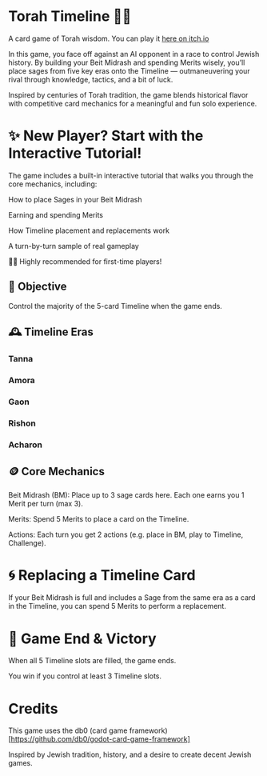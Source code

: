 # Torah Timeline 🕍📜
A card game of Torah wisdom. You can play it [here on itch.io](https://korben12.itch.io/torah-timeline)

In this game, you face off against an AI opponent in a race to control Jewish history. By building your Beit Midrash and spending Merits wisely, you’ll place sages from five key eras onto the Timeline — outmaneuvering your rival through knowledge, tactics, and a bit of luck.

Inspired by centuries of Torah tradition, the game blends historical flavor with competitive card mechanics for a meaningful and fun solo experience.

# ✨ New Player? Start with the Interactive Tutorial!
The game includes a built-in interactive tutorial that walks you through the core mechanics, including:

How to place Sages in your Beit Midrash

Earning and spending Merits

How Timeline placement and replacements work

A turn-by-turn sample of real gameplay

🧑‍🏫 Highly recommended for first-time players!

## 🎯 Objective
Control the majority of the 5-card Timeline when the game ends.

## 🕰️ Timeline Eras
### Tanna

### Amora

### Gaon

### Rishon

### Acharon

## 🪙 Core Mechanics
Beit Midrash (BM): Place up to 3 sage cards here. Each one earns you 1 Merit per turn (max 3).

Merits: Spend 5 Merits to place a card on the Timeline.

Actions: Each turn you get 2 actions (e.g. place in BM, play to Timeline, Challenge).

# 🌀 Replacing a Timeline Card
If your Beit Midrash is full and includes a Sage from the same era as a card in the Timeline, you can spend 5 Merits to perform a replacement.

# 🏁 Game End & Victory
When all 5 Timeline slots are filled, the game ends.

You win if you control at least 3 Timeline slots.


# Credits
This game uses the db0 (card game framework)[https://github.com/db0/godot-card-game-framework]

Inspired by Jewish tradition, history, and a desire to create decent Jewish games.
